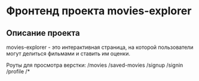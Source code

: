 # Фронтенд проекта movies-explorer 

## Описание проекта
 movies-explorer  - это интерактивная страница, на которой пользователи могут делиться фильмами и ставить им оценки.

Роуты для просмотра верстки:
/movies
/saved-movies
/signup
/signin
/profile
/*

